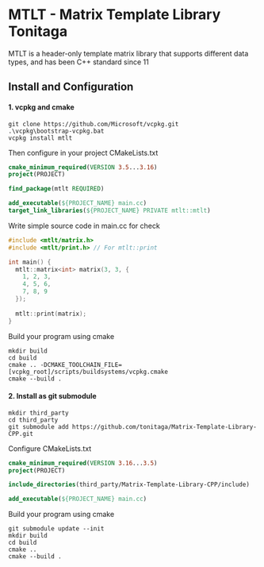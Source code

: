 # MTLT - Matrix Template Library Tonitaga

MTLT is a header-only template matrix library that supports different data types, and has been C++ standard since 11

## Install and Configuration

#### 1. vcpkg and cmake

```shell
git clone https://github.com/Microsoft/vcpkg.git
.\vcpkg\bootstrap-vcpkg.bat
vcpkg install mtlt
```

Then configure in your project CMakeLists.txt

```cmake
cmake_minimum_required(VERSION 3.5...3.16)
project(PROJECT)

find_package(mtlt REQUIRED)

add_executable(${PROJECT_NAME} main.cc)
target_link_libraries(${PROJECT_NAME} PRIVATE mtlt::mtlt)
```

Write simple source code in main.cc for check
```c++
#include <mtlt/matrix.h>
#include <mtlt/print.h> // For mtlt::print

int main() {
  mtlt::matrix<int> matrix(3, 3, {
	1, 2, 3,
	4, 5, 6,
	7, 8, 9
  });
  
  mtlt::print(matrix);
}
```

Build your program using cmake
```shell
mkdir build
cd build
cmake .. -DCMAKE_TOOLCHAIN_FILE=[vcpkg_root]/scripts/buildsystems/vcpkg.cmake
cmake --build .
```

#### 2. Install as git submodule

```shell
mkdir third_party
cd third_party
git submodule add https://github.com/tonitaga/Matrix-Template-Library-CPP.git
```

Configure CMakeLists.txt
```cmake
cmake_minimum_required(VERSION 3.16...3.5)
project(PROJECT)

include_directories(third_party/Matrix-Template-Library-CPP/include)

add_executable(${PROJECT_NAME} main.cc)
```

Build your program using cmake

```shell
git submodule update --init
mkdir build
cd build
cmake ..
cmake --build .
```
